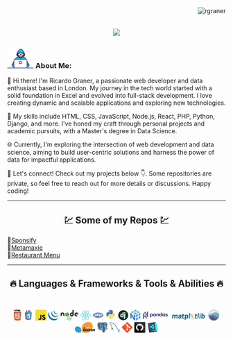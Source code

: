 
<img align="right" src="https://visitor-badge.laobi.icu/badge?page_id=rgraner/rgraner" alt="rgraner">    

<h1 align="center">
  <a href="https://git.io/typing-svg">
    <img src="https://readme-typing-svg.herokuapp.com/?lines=This+is+Rgraner;Nice+to+meet+you+%F0%9F%91%8B&center=true&size=30">
  </a>
</h1>
   
###  <img src="/images/Developer.gif" alt="developer gif"  height="45px">  About Me:

👋 Hi there! I'm Ricardo Graner, a passionate web developer and data enthusiast based in London. My journey in the tech world started with a solid foundation in Excel and evolved into full-stack development. I love creating dynamic and scalable applications and exploring new technologies.

🚀 My skills include HTML, CSS, JavaScript, Node.js, React, PHP, Python, Django, and more. I've honed my craft through personal projects and academic pursuits, with a Master's degree in Data Science.

🌐 Currently, I'm exploring the intersection of web development and data science, aiming to build user-centric solutions and harness the power of data for impactful applications.

🔗 Let's connect! Check out my projects below 👇. Some repositories are private, so feel free to reach out for more details or discussions. Happy coding!

<hr>

<h2 align="center">💹 Some of my Repos 💹</h2>

🔧[Sponsify](https://github.com/rgraner/sponsify/)
<br>
🔧[Metamaxie](https://github.com/rgraner/metamaxie/)
<br>
🔧[Restaurant Menu](https://github.com/rgraner/restaurant-menu/)

<!-- <p align="center">
  <a href="https://github.com/rgraner/sponsify/">
    <img width=300 align="center" src="https://github-readme-stats.vercel.app/api/pin/?username=rgraner&repo=sponsify&title_color=ffffff&text_color=c9cacc&icon_color=2bbc8a&bg_color=1d1f21" />
  </a>
  <a href="https://github.com/rgraner/metamaxie/">
    <img width=300 align="center" src="https://github-readme-stats.vercel.app/api/pin/?username=rgraner&repo=metamaxie&title_color=ffffff&text_color=c9cacc&icon_color=2bbc8a&bg_color=1d1f21" />
  </a> 
  <a href="https://github.com/rgraner/restaurant-menu/">
    <img width=300 align="center" src="https://github-readme-stats.vercel.app/api/pin/?username=rgraner&repo=restaurant-menu&title_color=ffffff&text_color=c9cacc&icon_color=2bbc8a&bg_color=1d1f21" />
  </a>   
</p> -->

<hr>

<h2 align="center">🔥 Languages & Frameworks & Tools & Abilities 🔥</h2><br>
<p align="center">
  <img title="HTML5" height="25" src="images/html5.svg">
  <img title="CSS" height="25" src="images/css.svg">
  <img title="JavaScript" height="25" src="images/javascript.svg">
  <img title="Jquery" height="25" src="images/jquery-original.svg">
  <img title="NodeJS" height="25" src="images/nodejs.png">
  <img title="React" height="25" src="images/react-original.svg">
  <img title="PHP" height="25" src="images/php.svg">
  <img title="Python" height="25" src="images/python-original.svg">
  <img title="Django" height="25" src="images/django.png">
  <img title="Numpy" height="25" src="images/numpy.svg">
  <img title="Pandas" height="25" src="images/pandas.svg">
  <img title="Matplotlib" height="20" src="images/matplotlib.svg">
  <img title="Seaborn" height="25" src="images/seaborn.svg">
  <img title="Scikit Learn" height="25" src="images/Scikit_learn.svg">
  <img title="PostgreSQL" height="25" src="images/postgresql.svg">
  <img title="MySQL" height="25" src="images/mysql.svg">
  <img title="Git" height="25" src="images/git-original.svg">
  <img title="GitHub" height="25" src="images/github.svg">
  <img title="Visual Studio Code" height="25" src="images/vscode.png">
</p>

